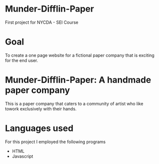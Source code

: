 # Munder-Difflin-Paper
First project for NYCDA - SEI Course

# Goal
To create a one page website for a fictional paper company that is exciting for the end user.

# Munder-Difflin-Paper: A handmade paper company
This is a paper company that caters to a community of artist who like towork exclusively with their hands.

# Languages used
For this project I employed the following programs
  - HTML
  - Javascript
